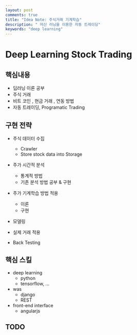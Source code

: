 ```yaml
---
layout: post
comments: true
title: "Idea Note: 주식거래 기계학습" 
description: " 머신 러닝을 이용한 자동 트레이딩" 
keywords: "deep learning"
---
```


# Deep Learning Stock Trading
## 핵심내용 
- 딥러닝 이론 공부 
- 주식 거래 
- 비트 코인 , 현금 거래 , 연동 방법 
- 자동 트레이딩, Programatic Trading 

## 구현 전략 
- 주식 데이터 수집 
  - Crawler
  - Store stock data into Storage 

- 주가 시간적 분석 
  - 통계적 방법 
  - 기존 분석 방법 공부 & 구현 
  
- 주가 기계학습 방법 적용 
  - 이론 
  - 구현 
  
- 모델링 

- 실제 거래 적용 

- Back Testing 

## 핵심 스킬 
- deep learning
  - python
  - tensorflow, ...
- was 
  - django 
  - REST 
- front-end interface
  - angularjs
  
## TODO 

